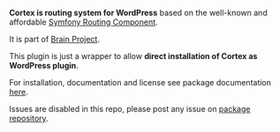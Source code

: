 **Cortex is routing system for WordPress** based on the well-known and affordable [Symfony Routing Component][2].

It is part of [Brain Project][3].

This plugin is just a wrapper to allow **direct installation of Cortex as WordPress plugin**.

For installation, documentation and license see package documentation [here][4].

Issues are disabled in this repo, please post any issue on [package repository][5].


  [2]: http://symfony.com/doc/current/components/routing/introduction.html
  [3]: http://giuseppe-mazzapica.github.io/Brain/
  [4]: http://cortex.zoomlab.it/index.html
  [5]: https://github.com/Giuseppe-Mazzapica/Cortex
